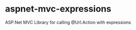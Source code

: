 aspnet-mvc-expressions
======================

ASP.Net MVC Library for calling @Url.Action with expressions
